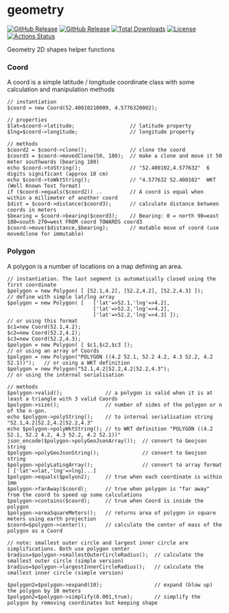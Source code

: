 # geometry
[![GitHub Release](https://img.shields.io/github/v/tag/rvwoens/geometry.svg?style=flat)](//packagist.org/packages/rvwoens/geometry)
[![GitHub Release](https://img.shields.io/packagist/v/rvwoens/geometry.svg?style=flat)](//packagist.org/packages/rvwoens/geometry)
[![Total Downloads](https://poser.pugx.org/rvwoens/geometry/downloads)](//packagist.org/packages/rvwoens/geometry)
[![License](https://poser.pugx.org/rvwoens/geometry/license)](//packagist.org/packages/rvwoens/geometry)
[![Actions Status](https://github.com/rvwoens/geometry/workflows/phpunit/badge.svg)](https://github.com/rvwoens/geometry/actions)

Geometry 2D shapes helper functions

### Coord
A coord is a simple latitude / longitude coordinate class with some calculation and manipulation methods
```
// instantiation
$coord = new Coord(52.40010210009, 4.5776320002);

// properties
$lat=$coord->latitude;                  // latitude property
$lng=$coord->longitude;                 // longitude property

// methods
$coord2 = $coord->clone();              // clone the coord
$coord3 = $coord->movedClone(50, 180);  // make a clone and move it 50 meter southwards (bearing 180)
echo $coord->toString();                // "52.400102,4.577632"  6 digits significant (approx 10 cm)
echo $coord->toWktString();             // "4.577632 52.400102"  WKT (Well Known Text format)
if ($coord->equals($coord2)) ..         // A coord is equal when within a millimeter of another coord 
$dist = $coord->distance($coord3);      // calculate distance between coords in meters
$bearing = $coord->bearing($coord3);    // Bearing: 0 = north 90=east 180=south 270=west FROM coord TOWARDS coord3
$coord->move($distance,$bearing);       // mutable move of coord (use movedclone for immutable)
```

### Polygon
A polygon is a number of locations on a map defining an area. 
```
// instantiation. The last segment is automatically closed using the first coordinate
$polygon = new Polygon( [ [52.1,4.2], [52.2,4.2], [52.2,4.3] ]);                // define with simple lat/lng array
$polygon = new Polygon( [   ['lat'=>52.1,'lng'=>4.2], 
                            ['lat'=>52.2,'lng'=>4.2], 
                            ['lat'=>52.2,'lng'=>4.3] ]);                        // or using this format
$c1=new Coord(52.1,4.2);
$c2=new Coord(52.2,4.2);
$c3=new Coord(52.2,4.3);
$polygon = new Polygon( [ $c1,$c2,$c3 ]);                                       // or using an array of Coords
$polygon = new Polygon("POLYGON ((4.2 52.1, 52.2 4.2, 4.3 52.2, 4.2 52.1))");   // or using a WKT definition
$polygon = new Polygon("52.1,4.2|52.2,4.2|52.2,4.3");                           // or using the internal serialisation 

// methods
$polygon->valid();              // a polygon is valid when it is at least a triangle with 3 valid Coords
$polygon->size();               // number of sides of the polygon or n of the n-gon.
echo $polygon->polyString();    // to internal serialisation string "52.1,4.2|52.2,4.2|52.2,4.3"
echo $polygon->polyWktString(); // to WKT definition "POLYGON ((4.2 52.1, 52.2 4.2, 4.3 52.2, 4.2 52.1))"
json_encode($polygon->polyGeoJsonArray());  // convert to Geojson string
$polygon->polyGeoJsonString();              // convert to Geojson string
$polygon->polyLatLngArray();                // convert to array format [ ['lat'=>lat,'lng'=>lng]...]
$polygon->equals($polyon2);     // true when each coordinate is within 1mm 
$polygon->farAway($coord);      // true when polygon is "far away" from the coord to speed up some calculations
$polygon->contains($coord);     // true when Coord is inside the polygon
$polygon->areaSquareMeters();   // returns area of polygon in square meters using earth projection
$coord=$polygon->center();      // calculate the center of mass of the polygon as a Coord

// note: smallest outer circle and largest inner circle are simplifications. Both use polygon center
$radius=$polygon->smallestOuterCircleRadius();  // calculate the smallest outer circle (simple version)
$radius=$polygon->largestInnerCircleRadius();   // calculate the smallest inner circle (simple version)

$polygon2=$polygon->expand(10);                 // expand (blow up) the polygon by 10 meters
$polygon2=$polygon->simplify(0.001,true);       // simplify the polygon by removing coordinates but keeping shape
```




